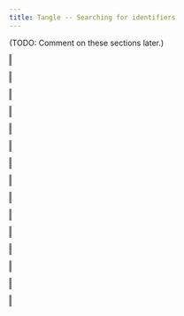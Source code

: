 ```yaml
---
title: Tangle -- Searching for identifiers
---
```


<style>
object {
    border: 2px solid grey;
    width: 100%;
}
img {
    max-width: 100%;
}
</style>


(TODO: Comment on these sections later.)


<object type="image/svg+xml" data="tangle-050.svg"></object>


<object type="image/svg+xml" data="tangle-051.svg"></object>


<object type="image/svg+xml" data="tangle-052.svg"></object>


<object type="image/svg+xml" data="tangle-053.svg"></object>


<object type="image/svg+xml" data="tangle-054.svg"></object>


<object type="image/svg+xml" data="tangle-055.svg"></object>


<object type="image/svg+xml" data="tangle-056.svg"></object>


<object type="image/svg+xml" data="tangle-057.svg"></object>


<object type="image/svg+xml" data="tangle-058.svg"></object>


<object type="image/svg+xml" data="tangle-059.svg"></object>


<object type="image/svg+xml" data="tangle-060.svg"></object>


<object type="image/svg+xml" data="tangle-061.svg"></object>


<object type="image/svg+xml" data="tangle-062.svg"></object>


<object type="image/svg+xml" data="tangle-063.svg"></object>


<object type="image/svg+xml" data="tangle-064.svg"></object>


